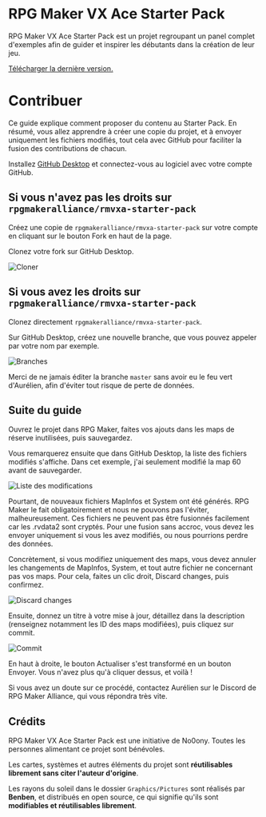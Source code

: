 # RPG Maker VX Ace Starter Pack

RPG Maker VX Ace Starter Pack est un projet regroupant un panel complet d'exemples afin de guider et inspirer les débutants dans la création de leur jeu.

[Télécharger la dernière version.](https://github.com/rpgmakeralliance/rmvxa-starter-pack/releases)

# Contribuer

Ce guide explique comment proposer du contenu au Starter Pack. En résumé, vous allez apprendre à créer une copie du projet, et à envoyer uniquement les fichiers modifiés, tout cela avec GitHub pour faciliter la fusion des contributions de chacun.

Installez [GitHub Desktop](https://desktop.github.com/) et connectez-vous au logiciel avec votre compte GitHub.

## Si vous n'avez pas les droits sur `rpgmakeralliance/rmvxa-starter-pack`

Créez une copie de `rpgmakeralliance/rmvxa-starter-pack` sur votre compte en cliquant sur le bouton Fork en haut de la page.

Clonez votre fork sur GitHub Desktop.

![Cloner](https://i.imgur.com/OjORmKq.png)

## Si vous avez les droits sur `rpgmakeralliance/rmvxa-starter-pack`

Clonez directement `rpgmakeralliance/rmvxa-starter-pack`.

Sur GitHub Desktop, créez une nouvelle branche, que vous pouvez appeler par votre nom par exemple.

![Branches](https://i.imgur.com/Fq6Tt0f.png)

Merci de ne jamais éditer la branche `master` sans avoir eu le feu vert d'Aurélien, afin d'éviter tout risque de perte de données.

## Suite du guide

Ouvrez le projet dans RPG Maker, faites vos ajouts dans les maps de réserve inutilisées, puis sauvegardez.

Vous remarquerez ensuite que dans GitHub Desktop, la liste des fichiers modifiés s'affiche. Dans cet exemple, j'ai seulement modifié la map 60 avant de sauvegarder.

![Liste des modifications](https://i.imgur.com/0tXhVxn.png)

Pourtant, de nouveaux fichiers MapInfos et System ont été générés. RPG Maker le fait obligatoirement et nous ne pouvons pas l'éviter, malheureusement. Ces fichiers ne peuvent pas être fusionnés facilement car les .rvdata2 sont cryptés. Pour une fusion sans accroc, vous devez les envoyer uniquement si vous les avez modifiés, ou nous pourrions perdre des données.

Concrètement, si vous modifiez uniquement des maps, vous devez annuler les changements de MapInfos, System, et tout autre fichier ne concernant pas vos maps. Pour cela, faites un clic droit, Discard changes, puis confirmez.

![Discard changes](https://i.imgur.com/Z3y1EoS.png)

Ensuite, donnez un titre à votre mise à jour, détaillez dans la description (renseignez notamment les ID des maps modifiées), puis cliquez sur commit.

![Commit](https://i.imgur.com/Hc0xwNY.png)

En haut à droite, le bouton Actualiser s'est transformé en un bouton Envoyer. Vous n'avez plus qu'à cliquer dessus, et voilà !

Si vous avez un doute sur ce procédé, contactez Aurélien sur le Discord de RPG Maker Alliance, qui vous répondra très vite.

## Crédits

RPG Maker VX Ace Starter Pack est une initiative de No0ony. Toutes les personnes alimentant ce projet sont bénévoles.

Les cartes, systèmes et autres éléments du projet sont **réutilisables librement sans citer l'auteur d'origine**.

Les rayons du soleil dans le dossier `Graphics/Pictures` sont réalisés par **Benben**, et distribués en open source, ce qui signifie qu'ils sont **modifiables et réutilisables librement**.
